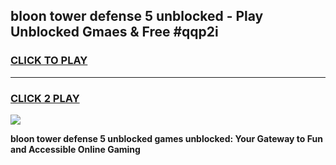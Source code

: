 
## bloon tower defense 5 unblocked - Play Unblocked Gmaes & Free #qqp2i
<h3>
<a href="https://news.freeplayer.one?title=bloon_tower_defense_5_unblocked&ref=26F">CLICK TO PLAY</a></h3>
<hr>

<h3>
<a href="https://news.freeplayer.one?title=bloon_tower_defense_5_unblocked&ref=26F">CLICK 2 PLAY</a>
  
</h3>

<a href="https://news.freeplayer.one?title=bloon_tower_defense_5_unblocked&ref=26F/"><img src="https://clearcache.store/games.png"></a>


**bloon tower defense 5 unblocked games unblocked: Your Gateway to Fun and Accessible Online Gaming**
